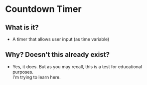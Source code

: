 # Countdown Timer
## What is it?
* A timer that allows user input (as time variable)
## Why? Doesn't this already exist?
* Yes, it does. But as you may recall, this is a test for educational purposes.  
I'm trying to learn here.
